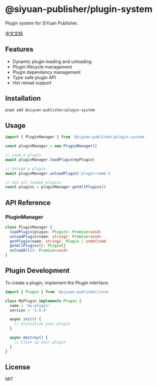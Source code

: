 # @siyuan-publisher/plugin-system

Plugin system for SiYuan Publisher.

[中文文档](./README_zh_CN.md)

## Features

- Dynamic plugin loading and unloading
- Plugin lifecycle management
- Plugin dependency management
- Type-safe plugin API
- Hot reload support

## Installation

```bash
pnpm add @siyuan-publisher/plugin-system
```

## Usage

```typescript
import { PluginManager } from '@siyuan-publisher/plugin-system'

const pluginManager = new PluginManager()

// Load a plugin
await pluginManager.loadPlugin(myPlugin)

// Unload a plugin
await pluginManager.unloadPlugin('plugin-name')

// Get all loaded plugins
const plugins = pluginManager.getAllPlugins()
```

## API Reference

### PluginManager

```typescript
class PluginManager {
  loadPlugin(plugin: Plugin): Promise<void>
  unloadPlugin(name: string): Promise<void>
  getPlugin(name: string): Plugin | undefined
  getAllPlugins(): Plugin[]
  unloadAll(): Promise<void>
}
```

## Plugin Development

To create a plugin, implement the Plugin interface:

```typescript
import { Plugin } from '@siyuan-publisher/core'

class MyPlugin implements Plugin {
  name = 'my-plugin'
  version = '1.0.0'

  async init() {
    // Initialize your plugin
  }

  async destroy() {
    // Clean up your plugin
  }
}
```

## License

MIT 